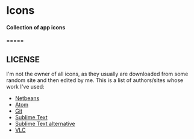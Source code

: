Icons
=====

#### Collection of app icons

=====

## LICENSE

I'm not the owner of all icons, as they usually are downloaded from some random site and then edited by me. This is a list of authors/sites whose work I've used:

* [Netbeans](http://cameronoxley.github.io/netbeans-icon-osx/)
* [Atom](https://www.google.com/search?sa=G&hl=es-419&tbs=simg:CAESpQIJaaW5smg4zXwamQILEKjU2AQaBAgBCAoMCxCwjKcIGmIKYAgDEijyAfMB4QHfAZoG9AbjAfEGugLAA6Q0_1zOjNJo9wD27P6I0wT26KJ00GjCIvidZc2N2Z8W98ru3f_1DwWQGSv936ctRKcg9CYK5XtFMmWs0I09-5dH-OFXgAMZEgBAwLEI6u_1ggaCgoICAESBFUtGaIMCxCd7cEJGoQBChgKBmNpcmNsZdqliPYDCgoIL20vMDF2a2wKGwoIZ3JhcGhpY3PapYj2AwsKCS9tLzAyMXNkZwobCghjbGlwIGFydNqliPYDCwoJL20vMDNnMDl0ChYKBGljb27apYj2AwoKCC9tLzAzdHFqChYKBHNpZ27apYj2AwoKCC9tLzA2enNxDA&q=atom+github&tbm=isch&ved=0ahUKEwil1P7FiL_PAhXG3SYKHdfuB6kQsw4IMw&biw=1920&bih=996#hl=es-419&tbm=isch&q=atom+mac+icon)
* [Git](https://dribbble.com/shots/1694053-Git-App-Icon)
* [Sublime Text](https://github.com/snwh/paper-icon-theme)
* [Sublime Text alternative](https://dribbble.com/shots/2247344-Sublime-Text-Icon)
* [VLC](http://www.icon100.com/icon/182552/vlc-flat)
